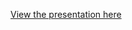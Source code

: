 [View the presentation here](https://docs.google.com/presentation/d/17WhpvvEj47WTNljOr5HEdfJ7Wco8dVVrWLOluIIa9uw/edit?usp=sharing)
